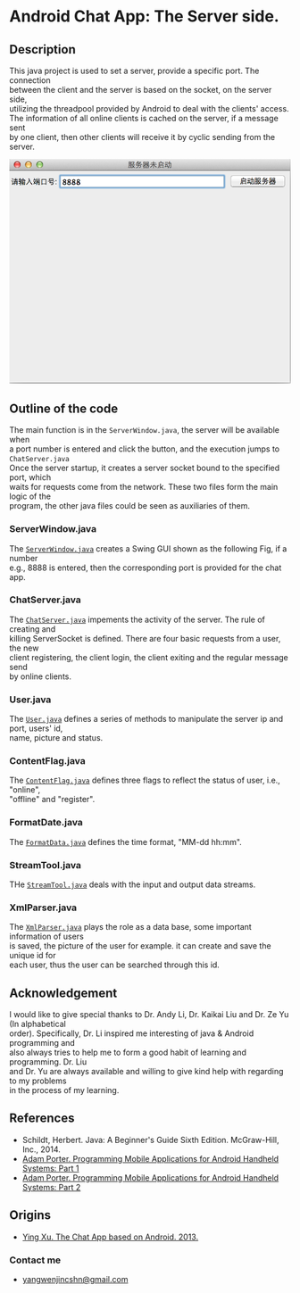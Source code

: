 # Android Chat App: The Server side.

## Description
This java project is used to set a server, provide a specific port. The connection  
between the client and the server is based on the socket, on the server side,  
utilizing the threadpool provided by Android to deal with the clients' access.  
The information of all online clients is cached on the server, if a message sent  
by one client, then other clients will receive it by cyclic sending from the server.

![](https://raw.githubusercontent.com/insogin/AppChatServer/master/screenshot/Screen%20Shot%202015-06-02%20at%201.21.53%20AM.png)

## Outline of the code
The main function is in the `ServerWindow.java`, the server will be available when  
a port number is entered and click the button, and the execution jumps to `ChatServer.java`  
Once the server startup, it creates a server socket bound to the specified port, which  
waits for requests come from the network. These two files form the main logic of the  
program, the other java files could be seen as auxiliaries of them.
### ServerWindow.java  
The [`ServerWindow.java`](https://github.com/insogin/AppChatServer/blob/master/src/com/csu/client/ServerWindow.java) creates a Swing GUI shown as the following Fig, if a number  
e.g., 8888 is entered, then the corresponding port is provided for the chat app.

### ChatServer.java
The [`ChatServer.java`](https://github.com/insogin/AppChatServer/blob/master/src/com/csu/server/ChatServer.java) impements the activity of the server. The rule of creating and  
killing ServerSocket is defined. There are four basic requests from a user, the new  
client registering, the client login, the client exiting and the regular message send  
by online clients.

### User.java
The [`User.java`](https://github.com/insogin/AppChatServer/blob/master/src/com/csu/bean/User.java) defines a series of methods to manipulate the server ip and port, users' id,  
name, picture and status.

### ContentFlag.java
The [`ContentFlag.java`](https://github.com/insogin/AppChatServer/blob/master/src/com/csu/constant/ContentFlag.java) defines three flags to reflect the status of user, i.e., "online",  
"offline" and "register".

### FormatDate.java
The [`FormatData.java`](https://github.com/insogin/AppChatServer/blob/master/src/com/csu/tool/FormatDate.java) defines the time format, "MM-dd hh:mm".

### StreamTool.java
THe [`StreamTool.java`](https://github.com/insogin/AppChatServer/blob/master/src/com/csu/tool/StreamTool.java) deals with the input and output data streams.

### XmlParser.java
The [`XmlParser.java`](https://github.com/insogin/AppChatServer/blob/master/src/com/csu/tool/XmlParser.java) plays the role as a data base, some important information of users  
is saved, the picture of the user for example. it can create and save the unique id for  
each user, thus the user can be searched through this id.

## Acknowledgement
I would like to give special thanks to Dr. Andy Li, Dr. Kaikai Liu and Dr. Ze Yu (In alphabetical  
order). Specifically, Dr. Li inspired me  interesting of java & Android programming and  
also always tries to help me to form a good habit of learning and programming. Dr. Liu  
and Dr. Yu are always available and willing to give kind help with regarding to my problems  
in the process of my learning.

## References
* Schildt, Herbert. Java: A Beginner's Guide Sixth Edition. McGraw-Hill, Inc., 2014.
* [Adam Porter. Programming Mobile Applications for Android Handheld Systems: Part 1](https://class.coursera.org/androidpart1-004)
* [Adam Porter. Programming Mobile Applications for Android Handheld Systems: Part 2](https://class.coursera.org/androidpart2-003)


## Origins
* [Ying Xu. The Chat App based on Android. 2013.](http://download.csdn.net/detail/jiangliloveyou/6457969)


### Contact me
* yangwenjincshn@gmail.com
